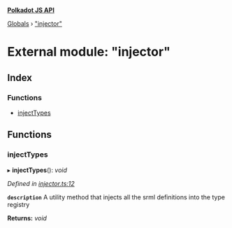 **[Polkadot JS API](../README.md)**

[Globals](../globals.md) › ["injector"](_injector_.md)

# External module: "injector"

## Index

### Functions

* [injectTypes](_injector_.md#injecttypes)

## Functions

###  injectTypes

▸ **injectTypes**(): *void*

*Defined in [injector.ts:12](https://github.com/polkadot-js/api/blob/ad9d21c/packages/types/src/injector.ts#L12)*

**`description`** A utility method that injects all the srml definitions into the type registry

**Returns:** *void*